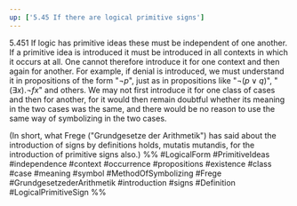 ```yaml
---
up: ['5.45 If there are logical primitive signs']
---
```

5.451 If logic has primitive ideas these must be independent of one another.
If a primitive idea is introduced it must be introduced in all contexts in which it occurs at all. One cannot therefore introduce it for one context and then again for another. For example, if denial is introduced, we must understand it in propositions of the form "$¬ p$", just as in propositions like "$¬(p \lor q)$", "$(\exists x).¬ fx$" and others. We may not first introduce it for one class of cases and then for another, for it would then remain doubtful whether its meaning in the two cases was the same, and there would be no reason to use the same way of symbolizing in the two cases.

(In short, what Frege ("Grundgesetze der Arithmetik") has said about the introduction of signs by definitions holds, mutatis mutandis, for the introduction of primitive signs also.)
%%
#LogicalForm #PrimitiveIdeas #independence #context #occurrence #propositions #existence #class #case #meaning #symbol #MethodOfSymbolizing #Frege #GrundgesetzederArithmetik #introduction #signs #Definition #LogicalPrimitiveSign %%